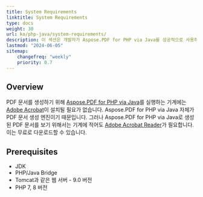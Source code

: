 ```yaml
---
title: System Requirements 
linktitle: System Requirements
type: docs
weight: 30
url: ko/php-java/system-requirements/
description: 이 섹션은 개발자가 Aspose.PDF for PHP via Java를 성공적으로 사용하기 위해 필요한 지원 운영 체제를 나열합니다.
lastmod: "2024-06-05"
sitemap:
    changefreq: "weekly"
    priority: 0.7
---
```


## Overview

PDF 문서를 생성하기 위해 [Aspose.PDF for PHP via Java](https://products.aspose.com/pdf/php-java/)를 실행하는 기계에는 [Adobe Acrobat](https://www.adobe.com/acrobat/acrobat-pro.html)이 설치될 필요가 없습니다. Aspose.PDF for PHP via Java 자체가 PDF 문서 생성 엔진이기 때문입니다. 그러나 Aspose.PDF for PHP via Java로 생성된 PDF 문서를 보기 위해서는 기계에 적어도 [Adobe Acrobat Reader](https://www.adobe.com/acrobat/pdf-reader.html)가 필요합니다. 이는 무료로 다운로드할 수 있습니다.

## Prerequisites

- JDK
- PHP/Java Bridge
- Tomcat과 같은 웹 서버 - 9.0 버전
- PHP 7, 8 버전